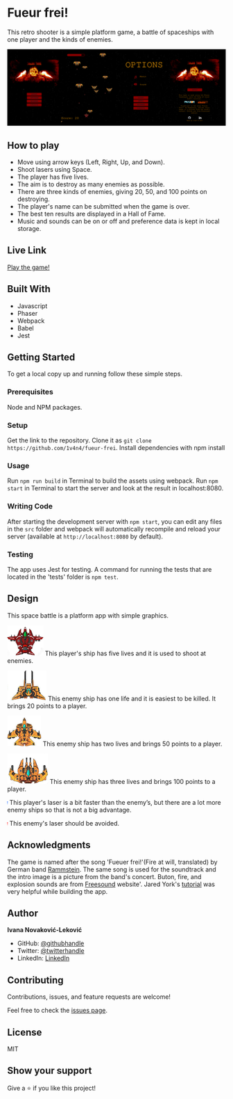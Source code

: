 # Fueur frei!

This retro shooter is a simple platform game, a battle of spaceships with one player and the kinds of enemies.

![Screenshot](./dist/assets/fueurFrei.png)

## How to play

- Move using arrow keys (Left, Right, Up, and Down).
- Shoot lasers using Space.
- The player has five lives.
- The aim is to destroy as many enemies as possible.
- There are three kinds of enemies, giving 20, 50, and 100 points on destroying.
- The player's name can be submitted when the game is over.
- The best ten results are displayed in a Hall of Fame.
- Music and sounds can be on or off and preference data is kept in local storage.

## Live Link

[Play the game!](https://1v4n4.github.io/fueur-frei/)

## Built With

- Javascript
- Phaser
- Webpack
- Babel
- Jest

## Getting Started

To get a local copy up and running follow these simple steps.

### Prerequisites

Node and NPM packages.

### Setup

Get the link to the repository.
Clone it as `git clone https://github.com/1v4n4/fueur-frei`.
Install  dependencies with npm install

### Usage

Run `npm run build` in  Terminal to build the assets using webpack.
Run `npm start` in Terminal to start the server and look at the result in localhost:8080.

### Writing Code

After starting the development server with `npm start`, you can edit any files in the `src` folder and webpack will automatically recompile and reload your server (available at `http://localhost:8080` by default).

### Testing

The app uses Jest for testing. A command for running the tests that are located in the 'tests' folder is `npm test`.

## Design

This space battle is a platform app with simple graphics.

![Screenshot](./dist/assets/forReadme/myShip.png)
This player's ship has five lives and it is used to shoot at enemies.

![Screenshot](./dist/assets/forReadme/ship1.png)
This enemy ship has one life and it is easiest to be killed. It brings 20 points to a player.

![Screenshot](./dist/assets/forReadme/ship2.png)
This enemy ship has two lives and brings 50 points to a player.

![Screenshot](./dist/assets/forReadme/Ship3.png)
This enemy ship has three lives and brings 100 points to a player.

![Screenshot](./dist/assets/sprLaserPlayer.png)
This player's laser is a bit faster than the enemy’s, but there are a lot more enemy ships so that is not a big advantage.

![Screenshot](./dist/assets/sprLaserEnemy0.png)
This enemy's laser should be avoided.

## Acknowledgments

The game is named after the song 'Fueuer frei!'(Fire at will, translated) by German band [Rammstein](https://www.rammstein.de/en/). The same song is used for the soundtrack and the intro image is a picture from the band's concert. Buton, fire, and explosion sounds are from [Freesound](https://freesound.org/) website'.
Jared York's [tutorial](https://learn.yorkcs.com/category/tutorials/gamedev/phaser-3/build-a-space-shooter-with-phaser-3/) was very helpful while building the app.



## Author
**Ivana Novaković-Leković**

- GitHub: [@githubhandle](https://github.com/1v4n4)
- Twitter: [@twitterhandle](https://twitter.com/codeIv1)
- LinkedIn: [LinkedIn](https://www.linkedin.com/in/1v4n4/)


## Contributing

Contributions, issues, and feature requests are welcome!

Feel free to check the [issues page](https://github.com/1v4n4/fueur-frei/issues).

## License
MIT

## Show your support

Give a ⭐️ if you like this project!
